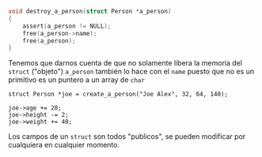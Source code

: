 ```c
void destroy_a_person(struct Person *a_person)
{
    assert(a_person != NULL);
    free(a_person->name);
    free(a_person);
}
```

Tenemos que darnos cuenta de que no solamente libera la memoria del `struct` 
("objeto") `a_person` también lo hace con el `name` puesto que no es un primitivo
es un puntero a un array de `char`

```
struct Person *joe = create_a_person("Joe Alex", 32, 64, 140);

joe->age += 20;
joe->height -= 2;
joe->weight += 40;
```

Los campos de un `struct` son todos "publicos", se pueden modificar por cualquiera
en cualquier momento.
